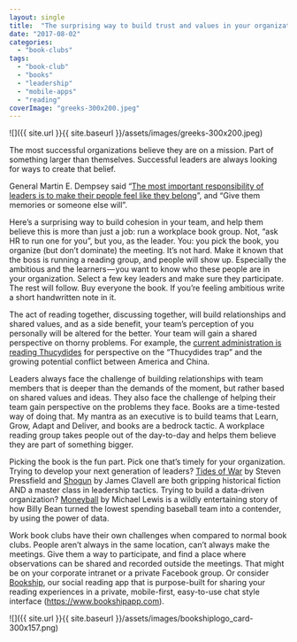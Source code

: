 ```yaml
---
layout: single
title:  "The surprising way to build trust and values in your organization"
date: "2017-08-02"
categories: 
  - "book-clubs"
tags: 
  - "book-club"
  - "books"
  - "leadership"
  - "mobile-apps"
  - "reading"
coverImage: "greeks-300x200.jpeg"
---
```


![]({{ site.url }}{{ site.baseurl }}/assets/images/greeks-300x200.jpeg)

The most successful organizations believe they are on a mission. Part of something larger than themselves. Successful leaders are always looking for ways to create that belief.

General Martin E. Dempsey said “[The most important responsibility of leaders is to make their people feel like they belong](https://www.linkedin.com/pulse/leadership-principle-1-give-them-memories-general-martin-e-dempsey)”, and “Give them memories or someone else will”.

Here’s a surprising way to build cohesion in your team, and help them believe this is more than just a job: run a workplace book group. Not, “ask HR to run one for you”, but you, as the leader. You: you pick the book, you organize (but don’t dominate) the meeting. It’s not hard. Make it known that the boss is running a reading group, and people will show up. Especially the ambitious and the learners — you want to know who these people are in your organization. Select a few key leaders and make sure they participate. The rest will follow. Buy everyone the book. If you’re feeling ambitious write a short handwritten note in it.

The act of reading together, discussing together, will build relationships and shared values, and as a side benefit, your team’s perception of you personally will be altered for the better. Your team will gain a shared perspective on thorny problems. For example, the [current administration is reading Thucydides](http://www.politico.com/magazine/story/2017/06/21/why-the-white-house-is-reading-greek-history-215287) for perspective on the “Thucydides trap” and the growing potential conflict between America and China.

Leaders always face the challenge of building relationships with team members that is deeper than the demands of the moment, but rather based on shared values and ideas. They also face the challenge of helping their team gain perspective on the problems they face. Books are a time-tested way of doing that. My mantra as an executive is to build teams that Learn, Grow, Adapt and Deliver, and books are a bedrock tactic. A workplace reading group takes people out of the day-to-day and helps them believe they are part of something bigger.

Picking the book is the fun part. Pick one that’s timely for your organization. Trying to develop your next generation of leaders? [Tides of War](https://www.thehawaiiproject.com/book/Tides-of-War--by--Steven-Pressfield--91611) by Steven Pressfield and [Shogun](https://www.linkedin.com/pulse/playing-long-game-mark-watkins) by James Clavell are both gripping historical fiction AND a master class in leadership tactics. Trying to build a data-driven organization? [Moneyball](https://www.thehawaiiproject.com/book/Moneyball-The-Art-of-Winning-an-Unfair-Game--by--Michael-Lewis--42812) by Michael Lewis is a wildly entertaining story of how Billy Bean turned the lowest spending baseball team into a contender, by using the power of data.

Work book clubs have their own challenges when compared to normal book clubs. People aren’t always in the same location, can’t always make the meetings. Give them a way to participate, and find a place where observations can be shared and recorded outside the meetings. That might be on your corporate intranet or a private Facebook group. Or consider [Bookship](https://www.bookshipapp.com), our social reading app that is purpose-built for sharing your reading experiences in a private, mobile-first, easy-to-use chat style interface (https://www.bookshipapp.com).

![]({{ site.url }}{{ site.baseurl }}/assets/images/bookshiplogo_card-300x157.png)
